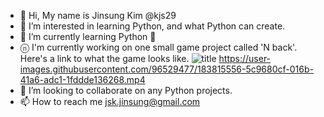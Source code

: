 - 👋 Hi, My name is Jinsung Kim @kjs29
- 👀 I’m interested in learning Python, and what Python can create.
- 🌱 I’m currently learning Python 🐍
- ⓝ I'm currently working on one small game project called 'N back'.
Here's a link to what the game looks like.
![title](https://user-images.githubusercontent.com/96529477/183817575-a52ec14d-2db1-46e6-8943-fdce36ec4605.GIF)
https://user-images.githubusercontent.com/96529477/183815556-5c9680cf-016b-41a6-adc1-1fddde136268.mp4
- 💞️ I’m looking to collaborate on any Python projects.
- 📫 How to reach me <E-mail> jsk.jinsung@gmail.com

<!---
kjs29/kjs29 is a ✨ special ✨ repository because its `README.md` (this file) appears on your GitHub profile.
You can click the Preview link to take a look at your changes.
--->



